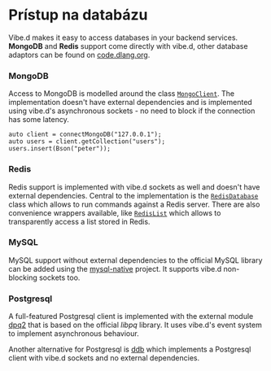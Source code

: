 # Prístup na databázu

Vibe.d makes it easy to access databases
in your backend services. **MongoDB** and **Redis**
support come directly with vibe.d, other database
adaptors can be found on [code.dlang.org](https://code.dlang.org).

### MongoDB

Access to MongoDB is modelled around the class
[`MongoClient`](http://vibed.org/api/vibe.db.mongo.client/MongoClient).
The implementation doesn't have external dependencies
and is implemented using vibe.d's asynchronous
sockets - no need to block if the connection
has some latency.

    auto client = connectMongoDB("127.0.0.1");
    auto users = client.getCollection("users");
    users.insert(Bson("peter"));

### Redis

Redis support is implemented with vibe.d sockets as well
and doesn't have external dependencies. Central
to the implementation is the
[`RedisDatabase`](http://vibed.org/api/vibe.db.redis.redis/RedisDatabase)
class which allows to run commands against a Redis
server. There are also convenience wrappers available, like
[`RedisList`](http://vibed.org/api/vibe.db.redis.types/RedisList)
which allows to transparently access a list
stored in Redis.

### MySQL

MySQL support without external dependencies
to the official MySQL library can be
added using the
[mysql-native](http://code.dlang.org/packages/mysql-native)
project. It supports vibe.d non-blocking sockets
too.

### Postgresql

A full-featured Postgresql client is implemented
with the external module [dpq2](http://code.dlang.org/packages/dpq2)
that is based on the official *libpq* library.
It uses vibe.d's event system to implement
asynchronous behaviour.

Another alternative for Postgresql is
[ddb](http://code.dlang.org/packages/ddb)
which implements a Postgresql client with
vibe.d sockets and no external dependencies.


